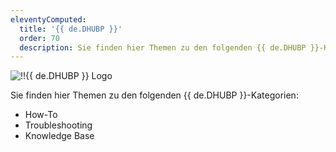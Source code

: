 ```yaml
---
eleventyComputed:
  title: '{{ de.DHUBP }}'
  order: 70
  description: Sie finden hier Themen zu den folgenden {{ de.DHUBP }}-Kategorien:':' How-To, Troubleshooting und Knowledge Base Themen.
---
```

![!!{{ de.DHUBP }} Logo](https://webdevolutions.blob.core.windows.net/images/projects/devolutions-hub-personal/devolutions-hub-personal-color-shadow.svg)  

Sie finden hier Themen zu den folgenden {{ de.DHUBP }}-Kategorien:  

* How-To 
* Troubleshooting 
* Knowledge Base 
